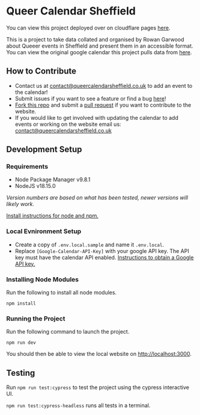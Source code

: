 # Queer Calendar Sheffield

You can view this project deployed over on cloudflare pages [here](https://queer-calendar-sheffield.pages.dev/).

This is a project to take data collated and organised by Rowan Garwood about Queeer events in Sheffield and present them in an accessible format. You can view the original google calendar this project pulls data from [here](https://calendar.google.com/calendar/embed?src=queercalendarsheffield%40gmail.com&ctz=Europe%2FLondon).

## How to Contribute

- Contact us at [contact@queercalendarsheffield.co.uk](contact@queercalendarsheffield.co.uk) to add an event to the calendar!
- Submit issues if you want to see a feature or find a bug [here](https://github.com/CanopusFalling/Queer-Calendar-Sheffield/issues)!
- [Fork this repo](https://github.com/CanopusFalling/Queer-Calendar-Sheffield/fork) and submit a [pull request](https://github.com/CanopusFalling/Queer-Calendar-Sheffield/compare) if you want to contribute to the website.
- If you would like to get involved with updating the calendar to add events or working on the website email us: [contact@queercalendarsheffield.co.uk](contact@queercalendarsheffield.co.uk)

## Development Setup

### Requirements

- Node Package Manager v9.8.1
- NodeJS v18.15.0

_Version numbers are based on what has been tested, newer versions will likely work._

[Install instructions for node and npm.](https://docs.npmjs.com/cli/v9/configuring-npm/install)

### Local Evnironment Setup

- Create a copy of `.env.local.sample` and name it `.env.local`.
- Replace `[Google-Calendar-API-Key]` with your google API key. The API key must have the calendar API enabled. [Instructions to obtain a Google API key.](https://support.google.com/googleapi/answer/6158862)

### Installing Node Modules

Run the following to install all node modules.

```
npm install
```

### Running the Project

Run the following command to launch the project.

```
npm run dev
```

You should then be able to view the local website on [http://localhost:3000](http://localhost:3000).

## Testing

Run `npm run test:cypress` to test the project using the cypress interactive UI.

`npm run test:cypress-headless` runs all tests in a terminal.
